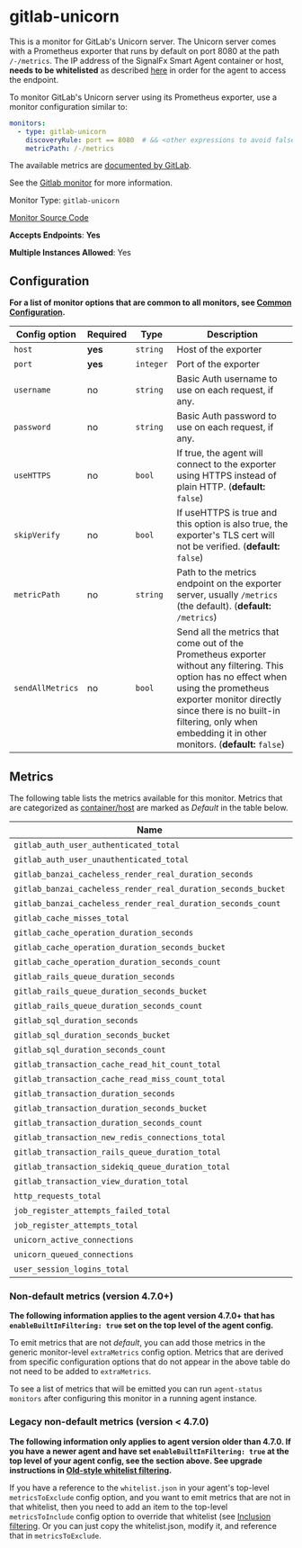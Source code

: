 <!--- GENERATED BY gomplate from scripts/docs/monitor-page.md.tmpl --->

# gitlab-unicorn

This is a monitor for GitLab's Unicorn server.  The Unicorn server comes
with a Prometheus exporter that runs by default on port 8080 at the path
`/-/metrics`.  The IP address of the SignalFx Smart Agent container or
host, **needs to be whitelisted** as described
[here](https://docs.gitlab.com/ee/administration/monitoring/ip_whitelist.html)
in order for the agent to access the endpoint.

To monitor GitLab's Unicorn server using its Prometheus exporter, use a
monitor configuration similar to:

```yaml
monitors:
  - type: gitlab-unicorn
    discoveryRule: port == 8080  # && <other expressions to avoid false-positives on port alone>
    metricPath: /-/metrics
```

The available metrics are [documented by GitLab](https://gitlab.com/gitlab-org/gitlab-ee/blob/master/doc/administration/monitoring/prometheus/gitlab_metrics.md#unicorn-metrics-available).

See the [Gitlab monitor](gitlab.md) for more information.


Monitor Type: `gitlab-unicorn`

[Monitor Source Code](https://github.com/signalfx/signalfx-agent/tree/master/internal/monitors/gitlab)

**Accepts Endpoints**: **Yes**

**Multiple Instances Allowed**: Yes

## Configuration

**For a list of monitor options that are common to all monitors, see [Common
Configuration](../monitor-config.md#common-configuration).**


| Config option | Required | Type | Description |
| --- | --- | --- | --- |
| `host` | **yes** | `string` | Host of the exporter |
| `port` | **yes** | `integer` | Port of the exporter |
| `username` | no | `string` | Basic Auth username to use on each request, if any. |
| `password` | no | `string` | Basic Auth password to use on each request, if any. |
| `useHTTPS` | no | `bool` | If true, the agent will connect to the exporter using HTTPS instead of plain HTTP. (**default:** `false`) |
| `skipVerify` | no | `bool` | If useHTTPS is true and this option is also true, the exporter's TLS cert will not be verified. (**default:** `false`) |
| `metricPath` | no | `string` | Path to the metrics endpoint on the exporter server, usually `/metrics` (the default). (**default:** `/metrics`) |
| `sendAllMetrics` | no | `bool` | Send all the metrics that come out of the Prometheus exporter without any filtering.  This option has no effect when using the prometheus exporter monitor directly since there is no built-in filtering, only when embedding it in other monitors. (**default:** `false`) |


## Metrics

The following table lists the metrics available for this monitor.
Metrics that are categorized as
[container/host](https://docs.signalfx.com/en/latest/admin-guide/usage.html#about-custom-bundled-and-high-resolution-metrics)
are marked as _Default_ in the table below.

| Name | Type | [Default](https://docs.signalfx.com/en/latest/admin-guide/usage.html#about-custom-bundled-and-high-resolution-metrics) | Description |
| ---  | ---  | ---    | ---         |
| `gitlab_auth_user_authenticated_total` | cumulative |  |  |
| `gitlab_auth_user_unauthenticated_total` | cumulative |  |  |
| `gitlab_banzai_cacheless_render_real_duration_seconds` | cumulative |  |  |
| `gitlab_banzai_cacheless_render_real_duration_seconds_bucket` | cumulative |  |  |
| `gitlab_banzai_cacheless_render_real_duration_seconds_count` | cumulative |  |  |
| `gitlab_cache_misses_total` | cumulative |  |  |
| `gitlab_cache_operation_duration_seconds` | cumulative |  |  |
| `gitlab_cache_operation_duration_seconds_bucket` | cumulative |  |  |
| `gitlab_cache_operation_duration_seconds_count` | cumulative |  |  |
| `gitlab_rails_queue_duration_seconds` | cumulative |  |  |
| `gitlab_rails_queue_duration_seconds_bucket` | cumulative |  |  |
| `gitlab_rails_queue_duration_seconds_count` | cumulative |  |  |
| `gitlab_sql_duration_seconds` | cumulative |  |  |
| `gitlab_sql_duration_seconds_bucket` | cumulative |  |  |
| `gitlab_sql_duration_seconds_count` | cumulative |  |  |
| `gitlab_transaction_cache_read_hit_count_total` | cumulative |  |  |
| `gitlab_transaction_cache_read_miss_count_total` | cumulative |  |  |
| `gitlab_transaction_duration_seconds` | cumulative |  |  |
| `gitlab_transaction_duration_seconds_bucket` | cumulative |  |  |
| `gitlab_transaction_duration_seconds_count` | cumulative |  |  |
| `gitlab_transaction_new_redis_connections_total` | cumulative |  |  |
| `gitlab_transaction_rails_queue_duration_total` | gauge |  |  |
| `gitlab_transaction_sidekiq_queue_duration_total` | gauge | ✔ |  |
| `gitlab_transaction_view_duration_total` | cumulative |  |  |
| `http_requests_total` | cumulative |  |  |
| `job_register_attempts_failed_total` | cumulative |  |  |
| `job_register_attempts_total` | cumulative |  |  |
| `unicorn_active_connections` | gauge |  |  |
| `unicorn_queued_connections` | gauge |  |  |
| `user_session_logins_total` | cumulative |  |  |



### Non-default metrics (version 4.7.0+)

**The following information applies to the agent version 4.7.0+ that has
`enableBuiltInFiltering: true` set on the top level of the agent config.**

To emit metrics that are not _default_, you can add those metrics in the
generic monitor-level `extraMetrics` config option.  Metrics that are derived
from specific configuration options that do not appear in the above table do
not need to be added to `extraMetrics`.

To see a list of metrics that will be emitted you can run `agent-status
monitors` after configuring this monitor in a running agent instance.



### Legacy non-default metrics (version < 4.7.0)

**The following information only applies to agent version older than 4.7.0. If
you have a newer agent and have set `enableBuiltInFiltering: true` at the top
level of your agent config, see the section above. See upgrade instructions in
[Old-style whitelist filtering](../legacy-filtering.md#old-style-whitelist-filtering).**

If you have a reference to the `whitelist.json` in your agent's top-level
`metricsToExclude` config option, and you want to emit metrics that are not in
that whitelist, then you need to add an item to the top-level
`metricsToInclude` config option to override that whitelist (see [Inclusion
filtering](../legacy-filtering.md#inclusion-filtering).  Or you can just
copy the whitelist.json, modify it, and reference that in `metricsToExclude`.



